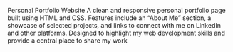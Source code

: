 Personal Portfolio Website
A clean and responsive personal portfolio page built using HTML and CSS. Features include an “About Me” section, a showcase of selected projects, and links to connect with me on LinkedIn and other platforms. Designed to highlight my web development skills and provide a central place to share my work
